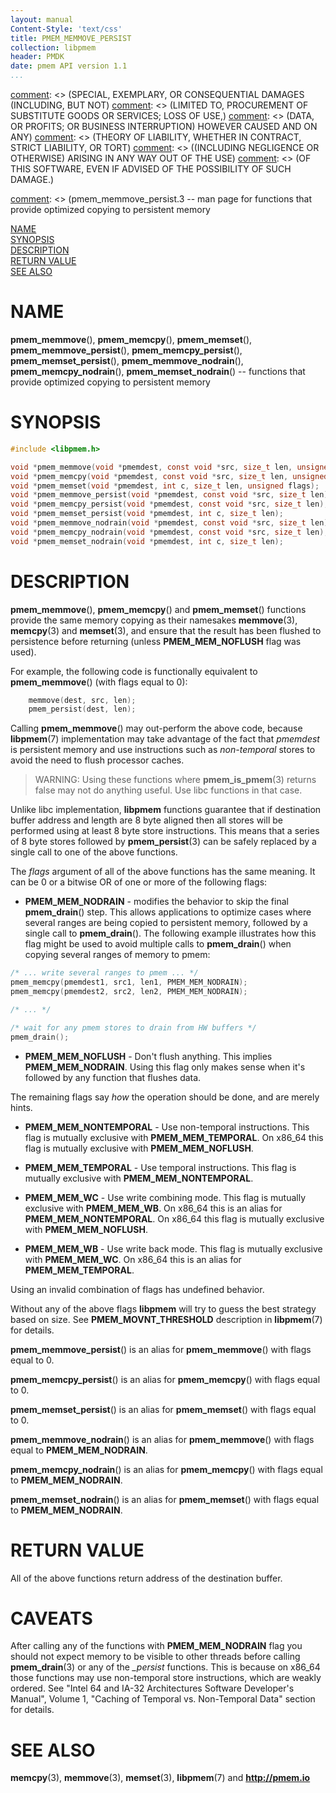 ```yaml
---
layout: manual
Content-Style: 'text/css'
title: PMEM_MEMMOVE_PERSIST
collection: libpmem
header: PMDK
date: pmem API version 1.1
...
```


[comment]: <> (Copyright 2017-2018, Intel Corporation)

[comment]: <> (Redistribution and use in source and binary forms, with or without)
[comment]: <> (modification, are permitted provided that the following conditions)
[comment]: <> (are met:)
[comment]: <> (    * Redistributions of source code must retain the above copyright)
[comment]: <> (      notice, this list of conditions and the following disclaimer.)
[comment]: <> (    * Redistributions in binary form must reproduce the above copyright)
[comment]: <> (      notice, this list of conditions and the following disclaimer in)
[comment]: <> (      the documentation and/or other materials provided with the)
[comment]: <> (      distribution.)
[comment]: <> (    * Neither the name of the copyright holder nor the names of its)
[comment]: <> (      contributors may be used to endorse or promote products derived)
[comment]: <> (      from this software without specific prior written permission.)

[comment]: <> (THIS SOFTWARE IS PROVIDED BY THE COPYRIGHT HOLDERS AND CONTRIBUTORS)
[comment]: <> ("AS IS" AND ANY EXPRESS OR IMPLIED WARRANTIES, INCLUDING, BUT NOT)
[comment]: <> (LIMITED TO, THE IMPLIED WARRANTIES OF MERCHANTABILITY AND FITNESS FOR)
[comment]: <> (A PARTICULAR PURPOSE ARE DISCLAIMED. IN NO EVENT SHALL THE COPYRIGHT)
[comment]: <> (OWNER OR CONTRIBUTORS BE LIABLE FOR ANY DIRECT, INDIRECT, INCIDENTAL,)
[comment]: <> (SPECIAL, EXEMPLARY, OR CONSEQUENTIAL DAMAGES (INCLUDING, BUT NOT)
[comment]: <> (LIMITED TO, PROCUREMENT OF SUBSTITUTE GOODS OR SERVICES; LOSS OF USE,)
[comment]: <> (DATA, OR PROFITS; OR BUSINESS INTERRUPTION) HOWEVER CAUSED AND ON ANY)
[comment]: <> (THEORY OF LIABILITY, WHETHER IN CONTRACT, STRICT LIABILITY, OR TORT)
[comment]: <> ((INCLUDING NEGLIGENCE OR OTHERWISE) ARISING IN ANY WAY OUT OF THE USE)
[comment]: <> (OF THIS SOFTWARE, EVEN IF ADVISED OF THE POSSIBILITY OF SUCH DAMAGE.)

[comment]: <> (pmem_memmove_persist.3 -- man page for functions that provide optimized copying to persistent memory

[NAME](#name)<br />
[SYNOPSIS](#synopsis)<br />
[DESCRIPTION](#description)<br />
[RETURN VALUE](#return-value)<br />
[SEE ALSO](#see-also)<br />


# NAME #

**pmem_memmove**(), **pmem_memcpy**(), **pmem_memset**(),
**pmem_memmove_persist**(), **pmem_memcpy_persist**(), **pmem_memset_persist**(),
**pmem_memmove_nodrain**(), **pmem_memcpy_nodrain**(), **pmem_memset_nodrain**()
-- functions that provide optimized copying to persistent memory


# SYNOPSIS #

```c
#include <libpmem.h>

void *pmem_memmove(void *pmemdest, const void *src, size_t len, unsigned flags);
void *pmem_memcpy(void *pmemdest, const void *src, size_t len, unsigned flags);
void *pmem_memset(void *pmemdest, int c, size_t len, unsigned flags);
void *pmem_memmove_persist(void *pmemdest, const void *src, size_t len);
void *pmem_memcpy_persist(void *pmemdest, const void *src, size_t len);
void *pmem_memset_persist(void *pmemdest, int c, size_t len);
void *pmem_memmove_nodrain(void *pmemdest, const void *src, size_t len);
void *pmem_memcpy_nodrain(void *pmemdest, const void *src, size_t len);
void *pmem_memset_nodrain(void *pmemdest, int c, size_t len);
```


# DESCRIPTION #

**pmem_memmove**(), **pmem_memcpy**() and **pmem_memset**() functions provide
the same memory copying as their namesakes **memmove**(3), **memcpy**(3) and
**memset**(3), and ensure that the result has been flushed to persistence before
returning (unless **PMEM_MEM_NOFLUSH** flag was used).

For example, the following code is functionally equivalent to **pmem_memmove**() (with flags equal to 0):

```c
	memmove(dest, src, len);
	pmem_persist(dest, len);
```

Calling **pmem_memmove**() may out-perform the above code, because
**libpmem**(7) implementation may take advantage of the fact that *pmemdest*
is persistent memory and use instructions such as *non-temporal* stores to
avoid the need to flush processor caches.

>WARNING:
Using these functions where **pmem_is_pmem**(3) returns false
may not do anything useful. Use libc functions in that case.

Unlike libc implementation, **libpmem** functions guarantee that if destination
buffer address and length are 8 byte aligned then all stores will be performed
using at least 8 byte store instructions. This means that a series of 8 byte
stores followed by **pmem_persist**(3) can be safely replaced by a single call
to one of the above functions.

The *flags* argument of all of the above functions has the same meaning.
It can be 0 or a bitwise OR of one or more of the following flags:

+ **PMEM_MEM_NODRAIN** - modifies the behavior to skip the final
  **pmem_drain**() step. This allows applications to optimize cases where
  several ranges are being copied to persistent memory, followed by a single
  call to **pmem_drain**(). The following example illustrates how this flag
  might be used to avoid multiple calls to **pmem_drain**() when copying several
  ranges of memory to pmem:

```c
/* ... write several ranges to pmem ... */
pmem_memcpy(pmemdest1, src1, len1, PMEM_MEM_NODRAIN);
pmem_memcpy(pmemdest2, src2, len2, PMEM_MEM_NODRAIN);

/* ... */

/* wait for any pmem stores to drain from HW buffers */
pmem_drain();
```

+ **PMEM_MEM_NOFLUSH** - Don't flush anything. This implies **PMEM_MEM_NODRAIN**.
  Using this flag only makes sense when it's followed by any function that
  flushes data.

The remaining flags say *how* the operation should be done, and are merely hints.

+ **PMEM_MEM_NONTEMPORAL** - Use non-temporal instructions.
  This flag is mutually exclusive with **PMEM_MEM_TEMPORAL**.
  On x86\_64 this flag is mutually exclusive with **PMEM_MEM_NOFLUSH**.

+ **PMEM_MEM_TEMPORAL** - Use temporal instructions.
  This flag is mutually exclusive with **PMEM_MEM_NONTEMPORAL**.

+ **PMEM_MEM_WC** - Use write combining mode.
  This flag is mutually exclusive with **PMEM_MEM_WB**.
  On x86\_64 this is an alias for **PMEM_MEM_NONTEMPORAL**.
  On x86\_64 this flag is mutually exclusive with **PMEM_MEM_NOFLUSH**.

+ **PMEM_MEM_WB** - Use write back mode.
  This flag is mutually exclusive with **PMEM_MEM_WC**.
  On x86\_64 this is an alias for **PMEM_MEM_TEMPORAL**.

Using an invalid combination of flags has undefined behavior.

Without any of the above flags **libpmem** will try to guess the best strategy
based on size. See **PMEM_MOVNT_THRESHOLD** description in **libpmem**(7) for
details.

**pmem_memmove_persist**() is an alias for **pmem_memmove**() with flags equal to 0.

**pmem_memcpy_persist**() is an alias for **pmem_memcpy**() with flags equal to 0.

**pmem_memset_persist**() is an alias for **pmem_memset**() with flags equal to 0.

**pmem_memmove_nodrain**() is an alias for **pmem_memmove**() with flags equal to **PMEM_MEM_NODRAIN**.

**pmem_memcpy_nodrain**() is an alias for **pmem_memcpy**() with flags equal to **PMEM_MEM_NODRAIN**.

**pmem_memset_nodrain**() is an alias for **pmem_memset**() with flags equal to **PMEM_MEM_NODRAIN**.

# RETURN VALUE #

All of the above functions return address of the destination buffer.


# CAVEATS #
After calling any of the functions with **PMEM_MEM_NODRAIN** flag you
should not expect memory to be visible to other threads before calling
**pmem_drain**(3) or any of the *\_persist* functions.  This is because on
x86\_64 those functions may use non-temporal store instructions, which are
weakly ordered. See "Intel 64 and IA-32 Architectures Software Developer's Manual",
Volume 1, "Caching of Temporal vs. Non-Temporal Data" section for details.


# SEE ALSO #

**memcpy**(3), **memmove**(3), **memset**(3),
**libpmem**(7) and **<http://pmem.io>**
